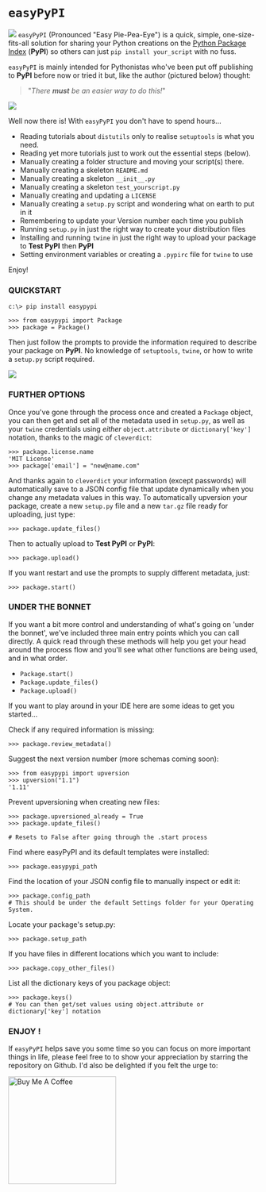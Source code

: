 # `easyPyPI`
![](https://github.com/PFython/easypypi/blob/main/easypypi.png?raw=true)
`easyPyPI` (Pronounced "Easy Pie-Pea-Eye") is a quick, simple, one-size-fits-all solution for sharing your Python creations on the [Python Package Index](https://pypi.org/) (**PyPI**) so others can just `pip install your_script` with no fuss.

`easyPyPI` is mainly intended for Pythonistas who've been put off publishing to **PyPI** before now or tried it but, like the author (pictured below) thought:

> "*There **must** be an easier way to do this!*"

![](https://media.giphy.com/media/XIqCQx02E1U9W/giphy.gif)

Well now there is!  With `easyPyPI` you don't have to spend hours...

- Reading tutorials about `distutils` only to realise `setuptools` is what you need.
- Reading yet more tutorials just to work out the essential steps (below).
- Manually creating a folder structure and moving your script(s) there.
- Manually creating a skeleton `README.md`
- Manually creating a skeleton `__init__.py`
- Manually creating a skeleton `test_yourscript.py`
- Manually creating and updating a `LICENSE`
- Manually creating a `setup.py` script and wondering what on earth to put in it
- Remembering to update your Version number each time you publish
- Running `setup.py` in just the right way to create your distribution files
- Installing and running `twine` in just the right way to upload your package to **Test PyPI** then **PyPI**
- Setting environment variables or creating a `.pypirc` file for `twine`  to use

Enjoy!

### QUICKSTART

    c:\> pip install easypypi

    >>> from easypypi import Package
    >>> package = Package()

Then just follow the prompts to provide the information required to describe your package on **PyPI**.  No knowledge of `setuptools`, `twine`, or how to write a `setup.py` script required.

![](https://media.giphy.com/media/Nw8z2olm0nGHC/giphy.gif)

### FURTHER OPTIONS

Once you've gone through the process once and created a `Package` object, you can then get and set all of the metadata used in `setup.py`, as well as your `twine` credentials using *either* `object.attribute` or `dictionary['key']` notation, thanks to the magic of `cleverdict`:

    >>> package.license.name
    'MIT License'
    >>> package['email'] = "new@name.com"

And thanks again to `cleverdict` your information (except passwords) will automatically save to a JSON config file that update dynamically when you change any metadata values in this way.  To automatically upversion your package, create a new `setup.py` file and a new `tar.gz` file ready for uploading, just type:

    >>> package.update_files()

Then to actually upload to **Test PyPI** or **PyPI**:

    >>> package.upload()

If you want restart and use the prompts to supply different metadata, just:

    >>> package.start()

### UNDER THE BONNET

If you want a bit more control and understanding of what's going on 'under the bonnet', we've included three main entry points which you can call directly.  A quick read through these methods will help you get your head around the process flow and you'll see what other functions are being used, and in what order.

- `Package.start()`
- `Package.update_files()`
- `Package.upload()`

If you want to play around in your IDE here are some ideas to get you started...


Check if any required information is missing:

    >>> package.review_metadata()

Suggest the next version number (more schemas coming soon):

    >>> from easypypi import upversion
    >>> upversion("1.1")
    '1.11'

Prevent upversioning when creating new files:

    >>> package.upversioned_already = True
    >>> package.update_files()

    # Resets to False after going through the .start process

Find where easyPyPI and its default templates were installed:

    >>> package.easypypi_path

Find the location of your JSON config file to manually inspect or edit it:

    >>> package.config_path
    # This should be under the default Settings folder for your Operating System.

Locate your package's setup.py:

    >>> package.setup_path

If you have files in different locations which you want to include:

    >>> package.copy_other_files()


List all the dictionary keys of you package object:

    >>> package.keys()
    # You can then get/set values using object.attribute or dictionary['key'] notation

### ENJOY !


If `easyPyPI` helps save you some time so you can focus on more important things in life, please feel free to to show your appreciation by starring the repository on Github. I'd also be delighted if you felt the urge to:

<a href="https://www.buymeacoffee.com/pfython" target="_blank"><img src="https://cdn.buymeacoffee.com/buttons/v2/arial-yellow.png" alt="Buy Me A Coffee" width="217px" ></a>


